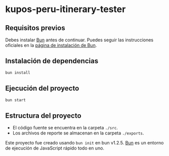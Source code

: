 # kupos-peru-itinerary-tester

## Requisitos previos

Debes instalar [Bun](https://bun.sh) antes de continuar. Puedes seguir las instrucciones oficiales en la [página de instalación de Bun](https://bun.sh/docs/installation).

## Instalación de dependencias

```bash
bun install
```

## Ejecución del proyecto

```bash
bun start
```

## Estructura del proyecto

- El código fuente se encuentra en la carpeta `./src`.
- Los archivos de reporte se almacenan en la carpeta `./exports`.

Este proyecto fue creado usando `bun init` en bun v1.2.5. [Bun](https://bun.sh) es un entorno de ejecución de JavaScript rápido todo en uno.
